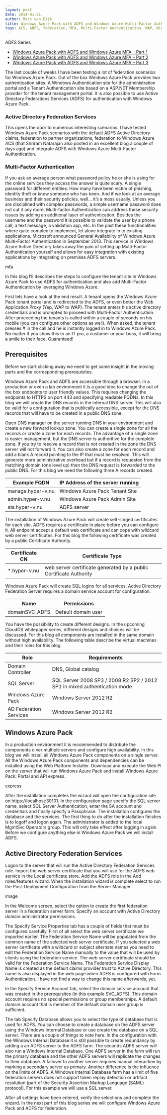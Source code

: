 ```yaml
---
layout: post
date: 2014-01-21
author: Marc van Eijk
title: Windows Azure Pack with ADFS and Windows Azure Multi-Factor Authentication – Part 1
tags: ACS, ADFS, federation, MFA, Multi-Factor Authentication, WAP, Windows Azure, Windows Azure Pack
---
```

ADFS Series

- [Windows Azure Pack with ADFS and Windows Azure MFA – Part 1](/2014/01/21/mfa1)
- [Windows Azure Pack with ADFS and Windows Azure MFA – Part 2](/2014/02/26/mfa2)
- [Windows Azure Pack with ADFS and Windows Azure MFA – Part 3](/2014/03/10/mfa3)

The last couple of weeks I have been testing a lot of federation scenarios for Windows Azure Pack. Out of the box Windows Azure Pack provides two authentication sites. A Windows Authentication site for the administration portal and a Tenant Authentication site based on a ASP.NET Membership provider for the tenant management portal. It is also possible to use Active Directory Federations Services (ADFS) for authentication with Windows Azure Pack.

### Active Directory Federation Services

This opens the door to numerous interesting scenarios. I have tested Windows Azure Pack scenarios with the default ADFS Active Directory claims, federation to partner organizations, federation to Windows Azure ACS (that Shriram Natarajan also posted in an excellent blog a couple of days ago) and integrate ADFS with Windows Azure Multi-Factor Authentication.

### Multi-Factor Authentication

If you ask an average person what password policy he or she is using for the online services they access the answer is quite scary. A single password for different entities. How many have been victim of phishing, identity theft  or know someone who has been. And if we look at an average business and their security policies, well… it’s a mess usually. Unless you are disciplined with complex passwords, a simple username password does not cut it any more. Multi-factor Authentication can address these security issues by adding an additional layer of authentication. Besides the username and the password it is possible to validate the user by a phone call, a text message, a validation app, etc. In the past these functionalities where quite complex to implement, let alone integrate in to existing applications. Microsoft announced General Availability of Windows Azure Multi-Factor Authentication in September 2013. This service in Windows Azure Active Directory takes away the pain of setting up Multi-Factor Authentication yourself and allows for easy integration with existing applications by integrating on premises ADFS servers.

mfa

In this blog I’ll describes the steps to configure the tenant site in Windows Azure Pack to use ADFS for authentication and also add Multi-Factor Authentication by leveraging Windows Azure.

First lets have a look at the end result. A tenant opens the Windows Azure Pack tenant portal and is redirected to the ADFS, or even better the Web Application Proxy (Yep, WAP to WAP). The tenant enters his active directory credentials and is prompted to proceed with Multi-Factor Authentication. After proceeding the tenants is called within a couple of  seconds on his mobile (you can configure other options as well). When asked, the tenant presses # in the call and he is instantly logged in to Windows Azure Pack. No matter if you show this to an IT pro, a customer or your boss, it will bring a smile to their face. Guaranteed!

## Prerequisites

Before we start clicking away we need to get some insight in the moving parts and the corresponding prerequisites.

Windows Azure Pack and ADFS are accessible through a browser. In a production or even a lab environment it is a good idea to change the out of the box endpoints to user friendly values. This requires changing the endpoints to HTTPS on port 443 and specifying readable FQDNs. In this blog we will create the DNS records in the internal DNS server. This will also be valid for a configuration that is publically accessible, except for the DNS records that will have to be created in a public DNS zone.

Open DNS manager on the server running DNS in your environment and create a new forward lookup zone. You can create a single zone for all the records or create a zone for each records. The advantage of a single zone is easier management, but the DNS server is authoritive for the complete zone. If you try to resolve a record that is not created in the zone the DNS server will not forward it. You can also create a zone for each record and add a blank A record pointing to the IP that must be resolved. This will generate more administrative overhead but if a record is requested from the matching domain (one level up) then the DNS request is forwarded to the public DNS. For this blog we need the following three A records created.

Example FQDN | IP Address of the server running 
--- | ---
manage.hyper-v.nu | Windows Azure Pack Tenant Site 
admin.hyper-v.nu | Windows Azure Pack Admin Site 
sts.hyper-v.nu | ADFS server 

The installation of Windows Azure Pack will create self-singed certificates for each site. ADFS requires a certificate in place before you can configure it. All endpoint accept a default web certificate and can cope with wildcard web server certificates. For this blog the following certificate was created by a public Certificate Authority.

Certificate CN | Certificate Type 
--- | ---
*.hyper-v.nu | web server certificate generated by a public Certificate Authority 

Windows Azure Pack will create SQL logins for all services. Active Directory Federation Server requires a domain service account for configuration.

Name | Permissions 
--- | ---
domainSVC_ADFS | Default domain user 

You have the possibility to create different designs. In the upcoming CloudOS whitepaper series, different designs and choices will be discussed. For this blog all components are installed in the same domain without high availability. The following table describe the virtual machines and their roles for this blog.

Role | Requirements 
--- | ---
Domain Controller | DNS, Global catalog 
SQL Server | SQL Server 2008 SP3 / 2008 R2 SP2 / 2012 SP1 in mixed authentication mode 
Windows Azure Pack | Windows Server 2012 R2 
AD Federation Services | Windows Server 2012 R2 

## Windows Azure Pack

In a production environment it is recommended to distribute the components o
 ver multiple servers and configure high availability. In this blog we will install all Windows Azure Pack components on a single server. All the Windows Azure Pack components and dependencies can be installed using the Web Platform Installer. Download and execute the Web PI on the server that will run Windows Azure Pack and install Windows Azure Pack: Portal and API express.

express

After the installation completes the wizard will open the configuration site on https://localhost:30101. In the configuration page specify the SQL server name, select SQL Server Authentication, enter the SA account and credentials and finally specify a Passphrase. The installation configures the database and the services. The first thing to do after the installation finishes is to logoff and logon again. The administrator is added to the local MgmtSvc Operators group. This will only take effect after logging in again. Before we configure anything else in Windows Azure Pack we will install ADFS.

## Active Directory Federation Services

Logon to the server that will run the Active Directory Federation Services role. Import the web server certificate that you will use for the ADFS web service in the Local certificate store. Add the ADFS role in the Add roles/features wizard. When the installation wizard is complete select to run the Post-Deployment Configuration from the Server Manager.

image

In the Welcome screen, select the option to create the first federation server in a federation server farm. Specify an account with Active Directory domain administrator permissions.

The Specify Service Properties tab has a couple of fields that must be configured carefully. First of all select the web server certificate we imported earlier. The Federation Service Name will be populated from the common name of the selected web server certificate. If you selected a web server certificate with a wildcard or subject alternate names you need to edit the Federation Service Name manually to the value that will be used by clients using the federation service. The web server certificate should be valid for the Federation Service Name. The Federation Service Display Name is created as the default claims provider trust to Active Directory. This name is also displayed in the web page when ADFS is configured with Form Authentication. I have not find a way to change this name afterwards, yet.

In the Specify Service Account tab, select the domain service account that was created in the prerequisites (in this example SVC_ADFS). This domain account requires no special permissions or group memberships. A default domain account that is member of the default domain user group is sufficient.

The tab Specify Database allows you to select the type of database that is used for ADFS. You can choose to create a database on the ADFS server using the Windows Internal Database or use create the database on a SQL server. There are a couple of things to note here. In the configuration with the Windows Internal Database it is still possible to create redundancy by adding a an ADFS server to the ADFS farm. The seconds ADFS server will also run a Windows Internal Database. One ADFS server in the farm will run the primary database and the other ADFS servers will replicate the changes to their database. A failover to another server requires manual interaction by marking a secondary server as primary. Another difference is the influence on the limits of ADFS. A Windows Internal Database farm has a limit of five federation servers does not support token replay detection or artifact resolution (part of the Security Assertion Markup Language (SAML) protocol). For this example we will use a SQL server.

After all settings have been entered, verify the selections and complete the wizard. In the next part of this blog series we will configure Windows Azure Pack and ADFS for federation.
